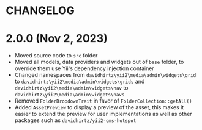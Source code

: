 CHANGELOG
============================

# 2.0.0 (Nov 2, 2023)

- Moved source code to `src` folder
- Moved all models, data providers and widgets out of `base` folder, to override them use Yii's dependency injection
  container
- Changed namespaces from `davidhirtz\yii2\media\admin\widgets\grid`
  to `davidhirtz\yii2\media\admin\widgets\grids` and `davidhirtz\yii2\media\admin\widgets\nav`
  to `davidhirtz\yii2\media\admin\widgets\navs`
- Removed `FolderDropdownTrait` in favor of `FolderCollection::getAll()`
- Added `AssetPreview` to display a preview of the asset, this makes it easier to extend the preview for user
  implementations as well as other packages such as `davidhirtz/yii2-cms-hotspot`